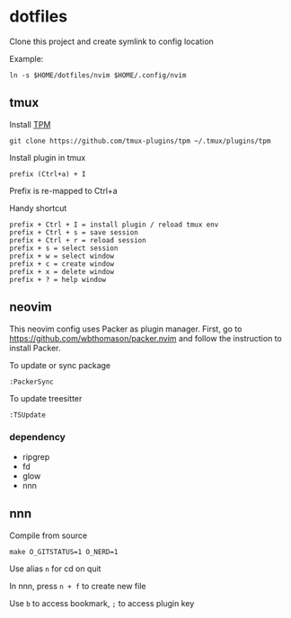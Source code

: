 # dotfiles

Clone this project and create symlink to config location

Example:

```
ln -s $HOME/dotfiles/nvim $HOME/.config/nvim
```

## tmux

Install [TPM](https://github.com/tmux-plugins/tpm)

```
git clone https://github.com/tmux-plugins/tpm ~/.tmux/plugins/tpm
```

Install plugin in tmux

```
prefix (Ctrl+a) + I
```

Prefix is re-mapped to Ctrl+a

Handy shortcut

```
prefix + Ctrl + I = install plugin / reload tmux env
prefix + Ctrl + s = save session
prefix + Ctrl + r = reload session
prefix + s = select session
prefix + w = select window
prefix + c = create window
prefix + x = delete window
prefix + ? = help window
```

## neovim

This neovim config uses Packer as plugin manager. First, go to https://github.com/wbthomason/packer.nvim and follow the instruction to install Packer.

To update or sync package

```
:PackerSync
```

To update treesitter

```
:TSUpdate
```

### dependency

- ripgrep
- fd
- glow
- nnn

## nnn

Compile from source

```
make O_GITSTATUS=1 O_NERD=1
```

Use alias `n` for cd on quit

In nnn, press `n + f` to create new file

Use `b` to access bookmark, `;` to access plugin key
